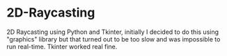# 2D-Raycasting
2D Raycasting using Python and Tkinter, initially I decided to do this using "graphics" library but that turned out to be too slow and was impossible to run real-time.
Tkinter worked real fine.
